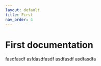 ```yaml
---
layout: default
title: First
nav_order: 4
---
```


# First documentation


fasdfasdf
asfdasdfasdf
asdfasdf
asdfasdfa